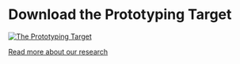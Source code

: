 # Download the Prototyping Target

[![The Prototyping Target](prototypingplanner.github.io/PrototypingTarget_V1.jpg)](prototypingplanner.github.io/PrototypingTarget_V1.pdf)


[Read more about our research](prototypingplanner.github.io)
